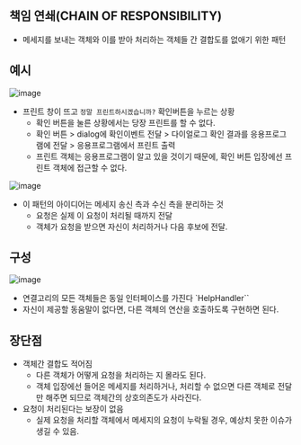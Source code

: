 ## 책임 연쇄(CHAIN OF RESPONSIBILITY)
- 메세지를 보내는 객체와 이를 받아 처리하는 객체들 간 결합도를 없애기 위한 패턴

## 예시
![image](https://user-images.githubusercontent.com/21086676/103279927-69cf6b80-4a12-11eb-9829-72a894c6fecd.png)
- 프린트 창이 뜨고 `정말 프린트하시겠습니까?` 확인버튼을 누르는 상황
    - 확인 버튼을 눌른 상황에서는 당장 프린트를 할 수 없다.
    - 확인 버튼 > dialog에 확인이벤트 전달 > 다이얼로그 확인 결과를 응용프로그램에 전달 > 응용프로그램에서 프린트 출력
    - 프린트 객체는 응용프로그램이 알고 있을 것이기 때문에, 확인 버튼 입장에선 프린트 객체에 접근할 수 없다.

![image](https://user-images.githubusercontent.com/21086676/103280221-32ad8a00-4a13-11eb-909c-661c7e4d5ff7.png)
- 이 패턴의 아이디어는 메세지 송신 측과 수신 측을 분리하는 것
    - 요청은 실제 이 요청이 처리될 때까지 전달
    - 객체가 요청을 받으면 자신이 처리하거나 다음 후보에 전달.

## 구성
![image](https://user-images.githubusercontent.com/21086676/103280317-730d0800-4a13-11eb-9907-3eafd1cefa01.png)
- 연결고리의 모든 객체들은 동일 인터페이스를 가진다 `HelpHandler``
- 자신이 제공할 동움말이 없다면, 다른 객체의 연산을 호출하도록 구현하면 된다.

## 장단점
- 객체간 결합도 적어짐
    - 다른 객체가 어떻게 요청을 처리하는 지 몰라도 된다.
    - 객체 입장에선 들어온 메세지를 처리하거나, 처리할 수 없으면 다른 객체로 전달만 해주면 되므로 객체간의 상호의존도가 사라진다.
- 요청이 처리된다는 보장이 없음
    - 실제 요청을 처리할 객체에서 메세지의 요청이 누락될 경우, 예상치 못한 이슈가 생길 수 있음.


